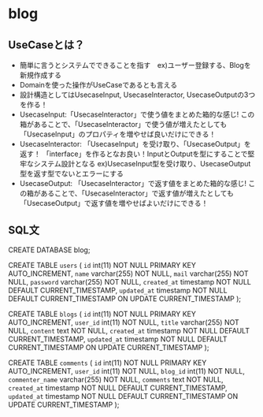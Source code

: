 # blog

## UseCaseとは？
- 簡単に言うとシステムでできることを指す　ex)ユーザー登録する、Blogを新規作成する
- Domainを使った操作がUseCaseであるとも言える
- 設計構造としてはUsecaseInput, UsecaseInteractor, UsecaseOutputの3つを作る！
- UsecaseInput:「UsecaseInteractor」で使う値をまとめた箱的な感じ! この箱があることで、「UsecaseInteractor」で使う値が増えたとしても「UsecaseInput」のプロパティを増やせば良いだけにできる！
- UsecaseInteractor: 「UsecaseInput」を受け取り、「UsecaseOutput」を返す！ 「interface」を作るとなお良い！InputとOutputを型にすることで堅牢なシステム設計となる
ex)UsecaseInput型を受け取り、UsecaseOutput型を返す型でないとエラーにする
- UsecaseOutput: 「UsecaseInteractor」で返す値をまとめた箱的な感じ! この箱があることで、「UsecaseInteractor」で返す値が増えたとしても「UsecaseOutput」で返す値を増やせばよいだけにできる！
## SQL文

CREATE DATABASE blog;

CREATE TABLE `users` (
  `id` int(11) NOT NULL PRIMARY KEY AUTO_INCREMENT,
  `name` varchar(255) NOT NULL,
  `mail` varchar(255) NOT NULL,
  `password` varchar(255) NOT NULL,
  `created_at` timestamp NOT NULL DEFAULT CURRENT_TIMESTAMP,
  `updated_at` timestamp NOT NULL DEFAULT CURRENT_TIMESTAMP ON UPDATE CURRENT_TIMESTAMP
);

CREATE TABLE `blogs` (
  `id` int(11) NOT NULL PRIMARY KEY AUTO_INCREMENT,
  `user_id` int(11) NOT NULL,
  `title` varchar(255) NOT NULL,
  `content` text NOT NULL,
  `created_at` timestamp NOT NULL DEFAULT CURRENT_TIMESTAMP,
  `updated_at` timestamp NOT NULL DEFAULT CURRENT_TIMESTAMP ON UPDATE CURRENT_TIMESTAMP
); 

CREATE TABLE `comments` (
  `id` int(11) NOT NULL PRIMARY KEY AUTO_INCREMENT,
  `user_id` int(11) NOT NULL,
  `blog_id` int(11) NOT NULL,
  `commenter_name` varchar(255) NOT NULL,
  `comments` text NOT NULL,
  `created_at` timestamp NOT NULL DEFAULT CURRENT_TIMESTAMP,
  `updated_at` timestamp NOT NULL DEFAULT CURRENT_TIMESTAMP ON UPDATE CURRENT_TIMESTAMP
); 